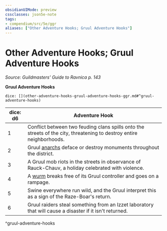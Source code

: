 ```yaml
---
obsidianUIMode: preview
cssclasses: json5e-note
tags:
- compendium/src/5e/ggr
aliases: ["Other Adventure Hooks; Gruul Adventure Hooks"]
---
```

# Other Adventure Hooks; Gruul Adventure Hooks
*Source: Guildmasters' Guide to Ravnica p. 143* 

**Gruul Adventure Hooks**

`dice: [](other-adventure-hooks-gruul-adventure-hooks-ggr.md#^gruul-adventure-hooks)`

| dice: d6 | Adventure Hook |
|----------|----------------|
| 1 | Conflict between two feuding clans spills onto the streets of the city, threatening to destroy entire neighborhoods. |
| 2 | Gruul [anarchs](Mechanics/bestiary/humanoid/anarch-ggr.md) deface or destroy monuments throughout the district. |
| 3 | A Gruul mob riots in the streets in observance of Rauck-Chauv, a holiday celebrated with violence. |
| 4 | A [wurm](Mechanics/bestiary/monstrosity/wurm-ggr.md) breaks free of its Gruul controller and goes on a rampage. |
| 5 | Swine everywhere run wild, and the Gruul interpret this as a sign of the Raze-Boar's return. |
| 6 | Gruul raiders steal something from an Izzet laboratory that will cause a disaster if it isn't returned. |
^gruul-adventure-hooks